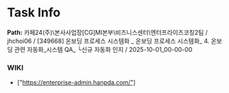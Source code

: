 # Task Info

**Path:** 카페24(주)\본사사업장\[CG]MI본부\비즈니스센터\엔터프라이즈코칭2팀 / jhchoi06 / [349668] 온보딩 프로세스 시스템화 _ 온보딩 프로세스 시스템화_ 4. 온보딩 관련 자동화_시스템 QA_ └신규 자동화 인지 / 2025-10-01_00-00-00

### WIKI
- ["https://enterprise-admin.hanpda.com/"]


